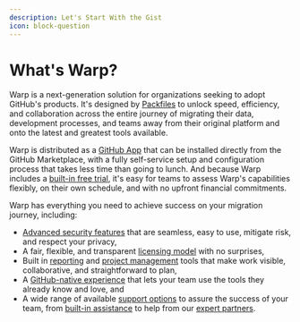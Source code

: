 ```yaml
---
description: Let's Start With the Gist
icon: block-question
---
```


# What's Warp?

Warp is a next-generation solution for organizations seeking to adopt GitHub's products. It's designed by [Packfiles](https://packfiles.io) to unlock speed, efficiency, and collaboration across the entire journey of migrating their data, development processes, and teams away from their original platform and onto the latest and greatest tools available.

Warp is distributed as a [GitHub App](https://pack.fm/warp) that can be installed directly from the GitHub Marketplace, with a fully self-service setup and configuration process that takes less time than going to lunch. And because Warp includes a [built-in free trial](../billing-and-licensing/free-tier.md), it's easy for teams to assess Warp's capabilities flexibly, on their own schedule, and with no upfront financial commitments.

Warp has everything you need to achieve success on your migration journey, including:

* [Advanced security features](../security/warp-security-model/) that are seamless, easy to use, mitigate risk, and respect your privacy,&#x20;
* A fair, flexible, and transparent [licensing model](../billing-and-licensing/overview.md) with no surprises,&#x20;
* Built in [reporting](../using-warp/projects/dashboard.md) and [project management](../using-warp/migration-hq/issues/) tools that make work visible, collaborative, and straightforward to plan,
* A [GitHub-native experience](../using-warp/migration-hq/) that lets your team use the tools they already know and love, and
* A wide range of available [support options](../using-warp/support/) to assure the success of your team, from [built-in assistance](../using-warp/support/copilot-chat.md) to help from our [expert partners](../using-warp/support/partners.md).
